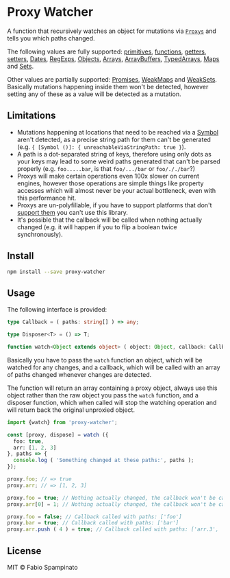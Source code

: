 # Proxy Watcher

A function that recursively watches an object for mutations via [`Proxys`](https://developer.mozilla.org/en-US/docs/Web/JavaScript/Reference/Global_Objects/Proxy) and tells you which paths changed.

The following values are fully supported: [primitives](https://developer.mozilla.org/en-US/docs/Glossary/Primitive), [functions](https://developer.mozilla.org/en-US/docs/Web/JavaScript/Guide/Functions), [getters](https://developer.mozilla.org/en-US/docs/Web/JavaScript/Reference/Functions/get), [setters](https://developer.mozilla.org/en-US/docs/Web/JavaScript/Reference/Functions/set), [Dates](https://developer.mozilla.org/en-US/docs/Web/JavaScript/Reference/Global_Objects/Date), [RegExps](https://developer.mozilla.org/en-US/docs/Web/JavaScript/Reference/Global_Objects/RegExp), [Objects](https://developer.mozilla.org/en-US/docs/Web/JavaScript/Reference/Global_Objects/Object), [Arrays](https://developer.mozilla.org/en-US/docs/Web/JavaScript/Reference/Global_Objects/Array), [ArrayBuffers](https://developer.mozilla.org/en-US/docs/Web/JavaScript/Reference/Global_Objects/ArrayBuffer), [TypedArrays](https://developer.mozilla.org/en-US/docs/Web/JavaScript/Reference/Global_Objects/TypedArray), [Maps](https://developer.mozilla.org/en-US/docs/Web/JavaScript/Reference/Global_Objects/Map) and [Sets](https://developer.mozilla.org/en-US/docs/Web/JavaScript/Reference/Global_Objects/Set).

Other values are partially supported: [Promises](https://developer.mozilla.org/en/docs/Web/JavaScript/Reference/Global_Objects/Promise), [WeakMaps](https://developer.mozilla.org/en-US/docs/Web/JavaScript/Reference/Global_Objects/WeakMap) and [WeakSets](https://developer.mozilla.org/en-US/docs/Web/JavaScript/Reference/Global_Objects/WeakSet). Basically mutations happening inside them won't be detected, however setting any of these as a value will be detected as a mutation.

## Limitations

- Mutations happening at locations that need to be reached via a [Symbol](https://developer.mozilla.org/en-US/docs/Web/JavaScript/Reference/Global_Objects/Symbol) aren't detected, as a precise string path for them can't be generated (e.g. `{ [Symbol ()]: { unreachableViaStringPath: true }`).
- A path is a dot-separated string of keys, therefore using only dots as your keys may lead to some weird paths generated that can't be parsed properly (e.g. `foo.....bar`, is that `foo/.../bar` or `foo/././bar`?)
- Proxys will make certain operations even 100x slower on current engines, however those operations are simple things like property accesses which will almost never be your actual bottleneck, even with this performance hit.
- Proxys are un-polyfillable, if you have to support platforms that don't [support them](https://caniuse.com/#search=proxy) you can't use this library.
- It's possible that the callback will be called when nothing actually changed (e.g. it will happen if you to flip a boolean twice synchronously).

## Install

```sh
npm install --save proxy-watcher
```

## Usage

The following interface is provided:

```ts
type Callback = ( paths: string[] ) => any;

type Disposer<T> = () => T;

function watch<Object extends object> ( object: Object, callback: Callback ): [proxy, Disposer<Object>];
```

Basically you have to pass the `watch` function an object, which will be watched for any changes, and a callback, which will be called with an array of paths changed whenever changes are detected.

The function will return an array containing a proxy object, always use this object rather than the raw object you pass the `watch` function, and a disposer function, which when called will stop the watching operation and will return back the original unproxied object.

```ts
import {watch} from 'proxy-watcher';

const [proxy, dispose] = watch ({
  foo: true,
  arr: [1, 2, 3]
}, paths => {
  console.log ( 'Something changed at these paths:', paths );
});

proxy.foo; // => true
proxy.arr; // => [1, 2, 3]

proxy.foo = true; // Nothing actually changed, the callback won't be called
proxy.arr[0] = 1; // Nothing actually changed, the callback won't be called

proxy.foo = false; // Callback called with paths: ['foo']
proxy.bar = true; // Callback called with paths: ['bar']
proxy.arr.push ( 4 ) = true; // Callback called with paths: ['arr.3', 'arr']
```

## License

MIT © Fabio Spampinato
